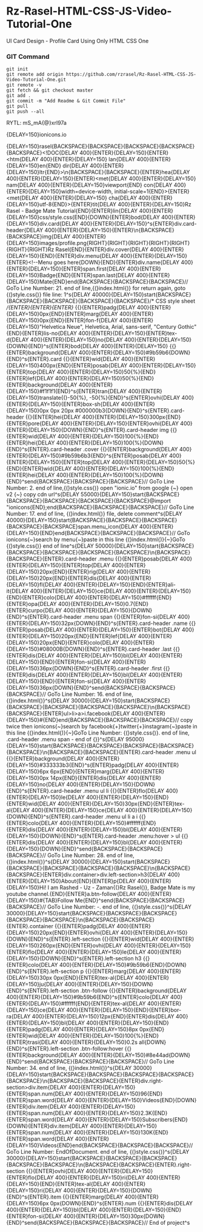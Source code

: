 # Rz-Rasel-HTML-CSS-JS-Video-Tutorial-One
UI Card Design - Profile Card Using Only HTML CSS One

### GIT Command
```git_command
git init
git remote add origin https://github.com/rzrasel/Rz-Rasel-HTML-CSS-JS-Video-Tutorial-One.git
git remote -v
git fetch && git checkout master
git add .
git commit -m "Add Readme & Git Commit File"
git pull
git push --all
```

RYTL: mS_mA{@}xrl97a


{DELAY=150}ionicons.io

{DELAY=150}rasel{BACKSPACE}{BACKSPACE}{BACKSPACE}{BACKSPACE}{BACKSPACE}<!DOC{DELAY 400}{ENTER}{DELAY=150}{ENTER}<htm{DELAY 400}{ENTER}{DELAY=150} lan{DELAY 400}{ENTER}{DELAY=150}en{END} dir{DELAY 400}{ENTER}{DELAY=150}ltr{END}>\n{BACKSPACE}{BACKSPACE}{ENTER}hea{DELAY 400}{ENTER}{DELAY=150}{ENTER}<met{DELAY 400}{ENTER}{DELAY=150} nam{DELAY 400}{ENTER}{DELAY=150}viewport{END} con{DELAY 400}{ENTER}{DELAY=150}width=device-width, initial-scale=1{END}>{ENTER}<met{DELAY 400}{ENTER}{DELAY=150} cha{DELAY 400}{ENTER}{DELAY=150}utf-8{END}>{ENTER}tit{DELAY 400}{ENTER}{DELAY=150}Rz Rasel - Badge Mate Tutorial{END}{ENTER}lin{DELAY 400}{ENTER}{DELAY=150}css/style.css{END}{DOWN}{ENTER}bod{DELAY 400}{ENTER}{DELAY=150}div.card{DELAY 400}{ENTER}{DELAY=150}^s{ENTER}div.card-header{DELAY 400}{ENTER}{DELAY=150}{ENTER}\n{BACKSPACE}{BACKSPACE}img{DELAY 400}{ENTER}{DELAY=150}images/profile.png{RIGHT}{RIGHT}{RIGHT}{RIGHT}{RIGHT}{RIGHT}{RIGHT}Rz Rasel{END}{ENTER}div.cover{DELAY 400}{ENTER}{DELAY=150}{END}{ENTER}div.menu{DELAY 400}{ENTER}{DELAY=150}{ENTER}<!--Menu goes here{DOWN}{END}{ENTER}div.name{DELAY 400}{ENTER}{DELAY=150}{ENTER}span.first{DELAY 400}{ENTER}{DELAY=150}Badge{END}{ENTER}span.last{DELAY 400}{ENTER}{DELAY=150}Mate{END}end{BACKSPACE}{BACKSPACE}{BACKSPACE}// GoTo Line Number: 21. end of line,{(}index.html{)} for return again, goto {(}style.css{)} file line: 1^s{DELAY 40000}{DELAY=150}start{BACKSPACE}{BACKSPACE}{BACKSPACE}{BACKSPACE}{BACKSPACE}/* CSS style sheet */{ENTER}{ENTER}{ENTER}* {{}{ENTER}padg{DELAY 400}{ENTER}{DELAY=150}0px{END}{ENTER}marg{DELAY 400}{ENTER}{DELAY=150}0px{END}{ENTER}fon-f{DELAY 400}{ENTER}{DELAY=150}"Helvetica Neue", Helvetica, Arial, sans-serif, "Century Gothic"{END}{ENTER}lis-no{DELAY 400}{ENTER}{DELAY=150}{ENTER}tex-d{DELAY 400}{ENTER}{DELAY=150}no{DELAY 400}{ENTER}{DELAY=150}{DOWN}{END}^s{ENTER}bod{DELAY 400}{ENTER}{DELAY=150} {{}{ENTER}background{DELAY 400}{ENTER}{DELAY=150}#9b59b6{DOWN}{END}^s{ENTER}.card {{}{ENTER}wid{DELAY 400}{ENTER}{DELAY=150}400px{END}{ENTER}posab{DELAY 400}{ENTER}{DELAY=150}{ENTER}top{DELAY 400}{ENTER}{DELAY=150}50{%}{END}{ENTER}lef{DELAY 400}{ENTER}{DELAY=150}50{%}{END}{ENTER}background{DELAY 400}{ENTER}{DELAY=150}#f1f1f1{END}^s{ENTER}tran{DELAY 400}{ENTER}{DELAY=150}translate{(}-50{%}, -50{%}{END}^s{ENTER}ovhi{DELAY 400}{ENTER}{DELAY=150}{ENTER}box-sh{DELAY 400}{ENTER}{DELAY=150}0px 0px 20px #000000b3{DOWN}{END}^s{ENTER}.card-header {{}{ENTER}hei{DELAY 400}{ENTER}{DELAY=150}300px{END}{ENTER}pore{DELAY 400}{ENTER}{DELAY=150}{ENTER}ovhi{DELAY 400}{ENTER}{DELAY=150}{DOWN}{END}^s{ENTER}.card-header img {{}{ENTER}wid{DELAY 400}{ENTER}{DELAY=150}100{%}{END}{ENTER}hei{DELAY 400}{ENTER}{DELAY=150}100{%}{DOWN}{END}^s{ENTER}.card-header .cover {{}{ENTER}background{DELAY 400}{ENTER}{DELAY=150}#9b59b6b3{END}^s{ENTER}posab{DELAY 400}{ENTER}{DELAY=150}{ENTER}top{DELAY 400}{ENTER}{DELAY=150}50{%}{END}{ENTER}wid{DELAY 400}{ENTER}{DELAY=150}100{%}{END}{ENTER}hei{DELAY 400}{ENTER}{DELAY=150}100{%}{DOWN}{END}^send{BACKSPACE}{BACKSPACE}{BACKSPACE}// GoTo Line Number: 2. end of line,{(}style.css{)} open "ionic.io" from google {~} open v2 {~} copy cdn url^s{DELAY 55000}{DELAY=150}start{BACKSPACE}{BACKSPACE}{BACKSPACE}{BACKSPACE}{BACKSPACE}@import "ionicons{END};end{BACKSPACE}{BACKSPACE}{BACKSPACE}// GoTo Line Number: 17. end of line, {(}index.html{)} file, delete comment^s{DELAY 40000}{DELAY=150}start{BACKSPACE}{BACKSPACE}{BACKSPACE}{BACKSPACE}{BACKSPACE}span.menu_icon{DELAY 400}{ENTER}{DELAY=150}{END}end{BACKSPACE}{BACKSPACE}{BACKSPACE}// GoTo ionicons{~}search by menu{~}paste in this line {(}index.html{)}{~}GoTo {(}style.css{)} end of line^s{DELAY 50000}{DELAY=150}start{BACKSPACE}{BACKSPACE}{BACKSPACE}{BACKSPACE}{BACKSPACE}\n{BACKSPACE}{BACKSPACE}{ENTER}.card-header .menu {{}{ENTER}posab{DELAY 400}{ENTER}{DELAY=150}{ENTER}top{DELAY 400}{ENTER}{DELAY=150}20px{END}{ENTER}rig{DELAY 400}{ENTER}{DELAY=150}20px{END}{ENTER}dis{DELAY 400}{ENTER}{DELAY=150}fl{DELAY 400}{ENTER}{DELAY=150}{END}{ENTER}ali-it{DELAY 400}{ENTER}{DELAY=150}ce{DELAY 400}{ENTER}{DELAY=150}{END}{ENTER}colo{DELAY 400}{ENTER}{DELAY=150}#ffffff{END}{ENTER}opa{DELAY 400}{ENTER}{DELAY=150}0.7{END}{ENTER}curpo{DELAY 400}{ENTER}{DELAY=150}{DOWN}{END}^s{ENTER}.card-header .menu span {{}{ENTER}fon-si{DELAY 400}{ENTER}{DELAY=150}32px{DOWN}{END}^s{ENTER}.card-header .name {{}{ENTER}posab{DELAY 400}{ENTER}{DELAY=150}{ENTER}bot{DELAY 400}{ENTER}{DELAY=150}20px{END}{ENTER}lef{DELAY 400}{ENTER}{DELAY=150}20px{END}{ENTER}colo{DELAY 400}{ENTER}{DELAY=150}#08000B{DOWN}{END}^s{ENTER}.card-header .last {{}{ENTER}dis{DELAY 400}{ENTER}{DELAY=150}bl{DELAY 400}{ENTER}{DELAY=150}{END}{ENTER}fon-si{DELAY 400}{ENTER}{DELAY=150}36px{DOWN}{END}^s{ENTER}.card-header .first {{}{ENTER}dis{DELAY 400}{ENTER}{DELAY=150}bl{DELAY 400}{ENTER}{DELAY=150}{END}{ENTER}fon-si{DELAY 400}{ENTER}{DELAY=150}36px{DOWN}{END}^send{BACKSPACE}{BACKSPACE}{BACKSPACE}// GoTo Line Number: 16. end of line, {(}index.html{)}^s{DELAY 30000}{DELAY=150}start{BACKSPACE}{BACKSPACE}{BACKSPACE}{BACKSPACE}{BACKSPACE}\n{BACKSPACE}{BACKSPACE}{ENTER}ul>li>a>i.facebook{DELAY 400}{ENTER}{DELAY=150}#{END}end{BACKSPACE}{BACKSPACE}{BACKSPACE}// copy twice then ionicons{~}search by facebook{+}twitter{+}instagram{~}paste in this line {(}index.html{)}{~}GoTo Line Number: {(}style.css{)}. end of line, .card-header .menu span - end of {}}^s{DELAY 95000}{DELAY=150}start{BACKSPACE}{BACKSPACE}{BACKSPACE}{BACKSPACE}{BACKSPACE}\n{BACKSPACE}{BACKSPACE}{ENTER}.card-header .menu ul {{}{ENTER}background{DELAY 400}{ENTER}{DELAY=150}#333333b3{END}^s{ENTER}padg{DELAY 400}{ENTER}{DELAY=150}6px 6px{END}{ENTER}marg{DELAY 400}{ENTER}{DELAY=150}0px 14px{END}{ENTER}dis{DELAY 400}{ENTER}{DELAY=150}no{DELAY 400}{ENTER}{DELAY=150}{DOWN}{END}^s{ENTER}.card-header .menu ul li {{}{ENTER}flo{DELAY 400}{ENTER}{DELAY=150}le{DELAY 400}{ENTER}{DELAY=150}{END}{ENTER}wid{DELAY 400}{ENTER}{DELAY=150}30px{END}{ENTER}tex-al{DELAY 400}{ENTER}{DELAY=150}ce{DELAY 400}{ENTER}{DELAY=150}{DOWN}{END}^s{ENTER}.card-header .menu ul li a i {{}{ENTER}colo{DELAY 400}{ENTER}{DELAY=150}#ffffff{END}{ENTER}dis{DELAY 400}{ENTER}{DELAY=150}bl{DELAY 400}{ENTER}{DELAY=150}{DOWN}{END}^s{ENTER}.card-header .menu:hover > ul {{}{ENTER}dis{DELAY 400}{ENTER}{DELAY=150}bl{DELAY 400}{ENTER}{DELAY=150}{DOWN}{END}^send{BACKSPACE}{BACKSPACE}{BACKSPACE}// GoTo Line Number: 28. end of line, {(}index.html{)}^s{DELAY 30000}{DELAY=150}start{BACKSPACE}{BACKSPACE}{BACKSPACE}{BACKSPACE}{BACKSPACE}\n{BACKSPACE}{BACKSPACE}{ENTER}div.container>div.left-section>h3{DELAY 400}{ENTER}{DELAY=150}About{END}{ENTER}p{DELAY 400}{ENTER}{DELAY=150}Hi! I am Rashed - Uz - Zaman{(}Rz Rasel{)}, Badge Mate is my youtube channel.{END}{ENTER}a.btn-follow{DELAY 400}{ENTER}{DELAY=150}#{TAB}Follow Me{END}^send{BACKSPACE}{BACKSPACE}{BACKSPACE}// GoTo Line Number: -. end of line, {(}style.css{)}^s{DELAY 30000}{DELAY=150}start{BACKSPACE}{BACKSPACE}{BACKSPACE}{BACKSPACE}{BACKSPACE}\n{BACKSPACE}{BACKSPACE}{ENTER}.container {{}{ENTER}padg{DELAY 400}{ENTER}{DELAY=150}20px{END}{ENTER}ovhi{DELAY 400}{ENTER}{DELAY=150}{DOWN}{END}^s{ENTER}.left-section {{}{ENTER}wid{DELAY 400}{ENTER}{DELAY=150}260px{END}{ENTER}ovhi{DELAY 400}{ENTER}{DELAY=150}{ENTER}flo{DELAY 400}{ENTER}{DELAY=150}le{DELAY 400}{ENTER}{DELAY=150}{DOWN}{END}^s{ENTER}.left-section h3 {{}{ENTER}colo{DELAY 400}{ENTER}{DELAY=150}#9b59b6{END}{DOWN}{END}^s{ENTER}.left-section p {{}{ENTER}marg{DELAY 400}{ENTER}{DELAY=150}30px 0px{END}{ENTER}tex-al{DELAY 400}{ENTER}{DELAY=150}ju{DELAY 400}{ENTER}{DELAY=150}{DOWN}{END}^s{ENTER}.left-section .btn-follow {{}{ENTER}background{DELAY 400}{ENTER}{DELAY=150}#9b59b6{END}^s{ENTER}colo{DELAY 400}{ENTER}{DELAY=150}#ffffff{END}{ENTER}tex-al{DELAY 400}{ENTER}{DELAY=150}ce{DELAY 400}{ENTER}{DELAY=150}{END}{ENTER}bor-ra{DELAY 400}{ENTER}{DELAY=150}12px{END}{ENTER}dis{DELAY 400}{ENTER}{DELAY=150}bl{DELAY 400}{ENTER}{DELAY=150}{END}{ENTER}padg{DELAY 400}{ENTER}{DELAY=150}8px 0px{END}{ENTER}wid{DELAY 400}{ENTER}{DELAY=150}100{%}{END}{ENTER}trasi{DELAY 400}{ENTER}{DELAY=150}0.2s all{DOWN}{END}^s{ENTER}.left-section .btn-follow:hover {{}{ENTER}background{DELAY 400}{ENTER}{DELAY=150}#8e44ad{DOWN}{END}^send{BACKSPACE}{BACKSPACE}{BACKSPACE}// GoTo Line Number: 34. end of line, {(}index.html{)}^s{DELAY 30000}{DELAY=150}start{BACKSPACE}{BACKSPACE}{BACKSPACE}{BACKSPACE}{BACKSPACE}\n{BACKSPACE}{BACKSPACE}{ENTER}div.right-section>div.item{DELAY 400}{ENTER}{DELAY=150}{ENTER}span.num{DELAY 400}{ENTER}{DELAY=150}96{END}{ENTER}span.word{DELAY 400}{ENTER}{DELAY=150}Videos{END}{DOWN}{ENTER}div.item{DELAY 400}{ENTER}{DELAY=150}{ENTER}span.num{DELAY 400}{ENTER}{DELAY=150}2.3K{END}{ENTER}span.word{DELAY 400}{ENTER}{DELAY=150}Subscribers{END}{DOWN}{ENTER}div.item{DELAY 400}{ENTER}{DELAY=150}{ENTER}span.num{DELAY 400}{ENTER}{DELAY=150}130K{END}{ENTER}span.word{DELAY 400}{ENTER}{DELAY=150}Videos{END}end{BACKSPACE}{BACKSPACE}{BACKSPACE}// GoTo Line Number: EndOfDocument. end of line, {(}style.css{)}^s{DELAY 30000}{DELAY=150}start{BACKSPACE}{BACKSPACE}{BACKSPACE}{BACKSPACE}{BACKSPACE}\n{BACKSPACE}{BACKSPACE}{ENTER}.right-section {{}{ENTER}ovhi{DELAY 400}{ENTER}{DELAY=150}{ENTER}flo{DELAY 400}{ENTER}{DELAY=150}ri{DELAY 400}{ENTER}{DELAY=150}{END}{ENTER}tex-al{DELAY 400}{ENTER}{DELAY=150}ri{DELAY 400}{ENTER}{DELAY=150}{DOWN}{END}^s{ENTER}.item {{}{ENTER}marg{DELAY 400}{ENTER}{DELAY=150}6px 0px{DOWN}{END}^s{ENTER}.num {{}{ENTER}dis{DELAY 400}{ENTER}{DELAY=150}bl{DELAY 400}{ENTER}{DELAY=150}{END}{ENTER}fon-si{DELAY 400}{ENTER}{DELAY=150}30px{DOWN}{END}^send{BACKSPACE}{BACKSPACE}{BACKSPACE}// End of project^s
